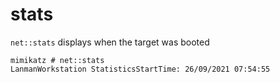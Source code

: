 # stats

`net::stats` displays when the target was booted

```
mimikatz # net::stats
LanmanWorkstation StatisticsStartTime: 26/09/2021 07:54:55
```
